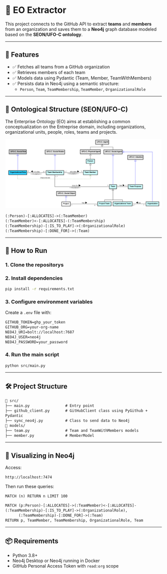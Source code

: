 
# 🔗 EO Extractor 

This project connects to the GitHub API to extract **teams** and **members** from an organization and saves them to a **Neo4j** graph database modeled based on the **SEON/UFO-C ontology**.

---

## 📌 Features

- ✅ Fetches all teams from a GitHub organization
- ✅ Retrieves members of each team
- ✅ Models data using Pydantic (Team, Member, TeamWithMembers)
- ✅ Persists data in Neo4j using a semantic structure:
  - `Person`, `Team`, `TeamMembership`, `TeamMember`, `OrganizationalRole`

---

## 🧱 Ontological Structure (SEON/UFO-C)

The Enterprise Ontology (EO) aims at establishing a common conceptualization on the Entreprise domain, including organizations, organizational units, people, roles, teams and projects. 

![texto alternativo](eo.png)


```plaintext
(:Person)-[:ALLOCATES]->(:TeamMember)
(:TeamMember)<-[:ALLOCATES]-(:TeamMembership)
(:TeamMembership)-[:IS_TO_PLAY]->(:OrganizationalRole)
(:TeamMembership)-[:DONE_FOR]->(:Team)
````

---

## 🚀 How to Run

### 1. Clone the repositorys

### 2. Install dependencies

```bash
pip install -r requirements.txt
```

### 3. Configure environment variables

Create a `.env` file with:

```
GITHUB_TOKEN=ghp_your_token
GITHUB_ORG=your-org-name
NEO4J_URI=bolt://localhost:7687
NEO4J_USER=neo4j
NEO4J_PASSWORD=your_password
```

### 4. Run the main script

```bash
python src/main.py
```

---

## 🛠 Project Structure

```
📁 src/
├── main.py                # Entry point
├── github_client.py       # GitHubClient class using PyGithub + Pydantic
├── sync_neo4j.py          # Class to send data to Neo4j
📁 models/
├── team.py                # Team and TeamWithMembers models
├── member.py              # MemberModel
```

---

## 🔎 Visualizing in Neo4j

Access:

```
http://localhost:7474
```

Then run these queries:

```cypher
MATCH (n) RETURN n LIMIT 100
```

```cypher
MATCH (p:Person)-[:ALLOCATES]->(:TeamMember)<-[:ALLOCATES]-(:TeamMembership)-[:IS_TO_PLAY]->(:OrganizationalRole),
      (:TeamMembership)-[:DONE_FOR]->(:Team)
RETURN p, TeamMember, TeamMembership, OrganizationalRole, Team
```

---

## 📦 Requirements

* Python 3.8+
* Neo4j Desktop or Neo4j running in Docker
* GitHub Personal Access Token with `read:org` scope

